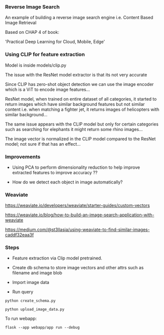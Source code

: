 ### Reverse Image Search

An example of building a reverse image search engine i.e. Content Based Image Retrieval


Based on CHAP 4 of book:

'Practical Deep Learning for Cloud, Mobile, Edge'


### Using CLIP for feature extraction

Model is inside models/clip.py

The issue with the ResNet model extractor is that its not very accurate

Since CLIP has zero-shot object detection we can use the image encoder which is a ViT to encode image features...


ResNet model, when trained on entire dataset of all categories, it started to return images which have similar background features but not similar content i.e. when matching a fighter jet, it returns images of helicopters with similar background...

The same issue appears with the CLIP model but only for certain categories such as searching for elephants it might return some rhino images...

The image vector is normalized in the CLIP model compared to the ResNet model; not sure if that has an effect...


### Improvements

* Using PCA to perform dimensionality reduction to help improve extracted features to improve accuracy ??

* How do we detect each object in image automatically?






### Weaviate

https://weaviate.io/developers/weaviate/starter-guides/custom-vectors

https://weaviate.io/blog/how-to-build-an-image-search-application-with-weaviate

https://medium.com/@st3llasia/using-weaviate-to-find-similar-images-caddf32eaa3f



### Steps

* Feature extraction via Clip model pretrained.

* Create db schema to store image vectors and other attrs such as filename and image blob

* Import image data

* Run query


```
python create_schema.py

python upload_image_data.py

```

To run webapp:
```
flask --app webapp/app run --debug
```